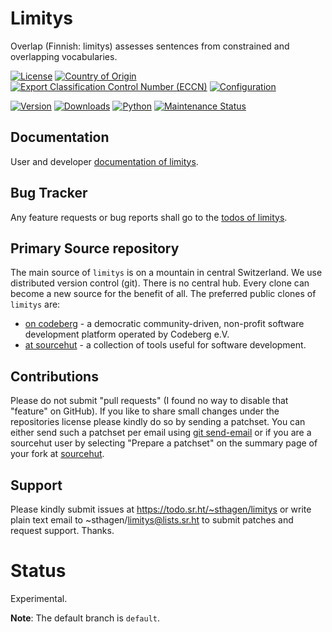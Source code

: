 # Limitys

Overlap (Finnish: limitys) assesses sentences from constrained and overlapping vocabularies.

[![License](https://git.sr.ht/~sthagen/limitys/blob/default/docs/badges/license-spdx-mit.svg)](https://git.sr.ht/~sthagen/limitys/tree/default/item/LICENSE)
[![Country of Origin](https://git.sr.ht/~sthagen/limitys/blob/default/docs/badges/country-of-origin-name-switzerland-neutral.svg)](https://git.sr.ht/~sthagen/limitys/tree/default/item/COUNTRY-OF-ORIGIN)
[![Export Classification Control Number (ECCN)](https://git.sr.ht/~sthagen/limitys/blob/default/docs/badges/export-control-classification-number_eccn-ear99-neutral.svg)](https://git.sr.ht/~sthagen/limitys/tree/default/item/EXPORT-CONTROL-CLASSIFICATION-NUMBER)
[![Configuration](https://git.sr.ht/~sthagen/limitys/blob/default/docs/badges/configuration-sbom.svg)](https://git.sr.ht/~sthagen/limitys/tree/default/item/docs/third-party/README.md)

[![Version](https://git.sr.ht/~sthagen/limitys/blob/default/docs/badges/latest-release.svg)](https://pypi.python.org/pypi/limitys/)
[![Downloads](https://git.sr.ht/~sthagen/limitys/blob/default/docs/badges/downloads-per-month.svg)](https://pepy.tech/project/limitys)
[![Python](https://git.sr.ht/~sthagen/limitys/blob/default/docs/badges/python-versions.svg)](https://pypi.python.org/pypi/limitys/)
[![Maintenance Status](https://git.sr.ht/~sthagen/limitys/blob/default/docs/badges/commits-per-year.svg)](https://git.sr.ht/~sthagen/limitys/log)

## Documentation

User and developer [documentation of limitys](https://codes.dilettant.life/docs/limitys).

## Bug Tracker

Any feature requests or bug reports shall go to the [todos of limitys](https://todo.sr.ht/~sthagen/limitys).

## Primary Source repository

The main source of `limitys` is on a mountain in central Switzerland.
We use distributed version control (git).
There is no central hub.
Every clone can become a new source for the benefit of all.
The preferred public clones of `limitys` are:

* [on codeberg](https://codeberg.org/sthagen/limitys) - a democratic community-driven, non-profit software development platform operated by Codeberg e.V.
* [at sourcehut](https://git.sr.ht/~sthagen/limitys) - a collection of tools useful for software development.

## Contributions

Please do not submit "pull requests" (I found no way to disable that "feature" on GitHub).
If you like to share small changes under the repositories license please kindly do so by sending a patchset.
You can either send such a patchset per email using [git send-email](https://git-send-email.io) or 
if you are a sourcehut user by selecting "Prepare a patchset" on the summary page of your fork at [sourcehut](https://git.sr.ht/).

## Support

Please kindly submit issues at https://todo.sr.ht/~sthagen/limitys or write plain text email to ~sthagen/limitys@lists.sr.ht to submit patches and request support. Thanks.

# Status

Experimental.

**Note**: The default branch is `default`. 
